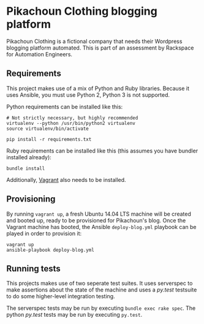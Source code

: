 Pikachoun Clothing blogging platform
====================================

Pikachoun Clothing is a fictional company that needs their Wordpress
blogging platform automated. This is part of an assessment by Rackspace
for Automation Engineers.

Requirements
------------

This project makes use of a mix of Python and Ruby libraries. Because it
uses Ansible, you must use Python 2, Python 3 is not supported.

Python requirements can be installed like this:

```
# Not strictly necessary, but highly recommended
virtualenv --python /usr/bin/python2 virtualenv
source virtualenv/bin/activate

pip install -r requirements.txt
```

Ruby requirements can be installed like this (this assumes you have bundler
installed already):

```
bundle install
```

Additionally, [Vagrant](http://vagrantup.com/) also needs to be installed.

Provisioning
------------

By running `vagrant up`, a fresh Ubuntu 14.04 LTS machine will be created
and booted up, ready to be provisioned for Pikachoun's blog. Once the Vagrant
machine has booted, the Ansible `deploy-blog.yml` playbook can be played in
order to provision it:

```
vagrant up
ansible-playbook deploy-blog.yml
```

Running tests
-------------

This projects makes use of two seperate test suites. It uses serverspec to
make assertions about the state of the machine and uses a *py.test* testsuite
to do some higher-level integration testing.

The serverspec tests may be run by executing `bundle exec rake spec`.
The python *py.test* tests may be run by executing `py.test`.
